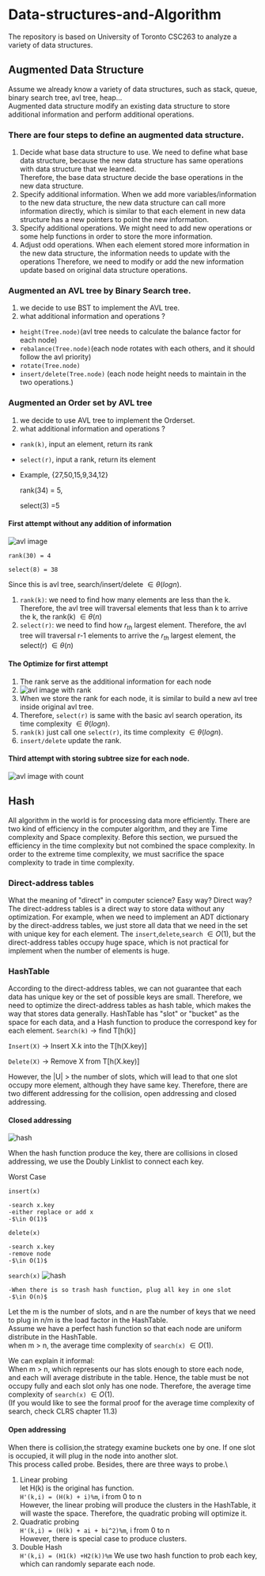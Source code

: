 # Data-structures-and-Algorithm
The repository is based on University of Toronto CSC263 to analyze a variety of data structures.
## Augmented Data Structure
Assume we already know a variety of data structures, such as stack, queue, binary search tree, avl tree, heap...\
Augmented data structure modify an existing data structure to store additional information and perform additional operations.
### There are four steps to define an augmented data structure.
1. Decide what base data structure to use.
  We need to define what base data structure, because the new data structure has same operations with data structure that we learned.\
  Therefore, the base data structure decide the base operations in the new data structure.
2. Specify additional information.
  When we add more variables/information to the new data structure, the new data structure can call more information directly, which is similar to
  that each element in new data structure has a new pointers to point the new information.
3. Specify additional operations.
  We might need to add new operations or some help functions in order to store the more information.
4. Adjust odd operations.
  When each element stored more information in the new data structure, the information needs to update with the operations
  Therefore, we need to modify or add the new information update based on original data structure operations.
### Augmented an AVL tree by Binary Search tree.
1. we decide to use BST to implement the AVL tree.
2. what additional information and operations ?
  - `height(Tree.node)`(avl tree needs to calculate the balance factor for each node)
  - `rebalance(Tree.node)`(each node rotates with each others, and it should follow the avl priority)
  - `rotate(Tree.node)`
  - `insert/delete(Tree.node)` (each node height needs to maintain in the two operations.)
### Augmented an Order set by AVL tree
1. we decide to use AVL tree to implement the Orderset.
2. what additional information and operations ?
  - `rank(k)`, input an element, return its rank
  - `select(r)`, input a rank, return its element
  - Example, {27,50,15,9,34,12} 
  
    rank(34) = 5,
  
    select(3) =5
#### First attempt without any addition of information
![avl image](/image/image1.png)

`rank(30) = 4`

`select(8) = 38`

Since this is avl tree, search/insert/delete $\in \theta(logn)$.
1. `rank(k)`: we need to find how many elements are less than the k.
Therefore, the avl tree will traversal elements that less than k to arrive the k, the rank(k) $\in \theta(n)$
2. `select(r)`: we need to find how $r_{th}$ largest element.
Therefore, the avl tree will traversal r-1 elements to arrive the $r_{th}$ largest element, the select(r) $\in \theta(n)$
#### The Optimize for first attempt
1. The rank serve as the additional information for each node
2. ![avl image with rank](/image/image2.png)
3. When we store the rank for each node, it is similar to build a new avl tree inside original avl tree.
4. Therefore, `select(r)` is same with the basic avl search operation, its time complexity $\in \theta(logn)$.
5. `rank(k)` just call one `select(r)`, its time complexity $\in \theta(logn)$.
6. `insert/delete` update the rank.
#### Third attempt with storing subtree size for each node.
![avl image with count](/image/image3.png)

## Hash 
All algorithm in the world is for processing data more efficiently. There are two kind of efficiency in the computer algorithm, and they are
Time complexity and Space complexity. Before this section, we pursued the efficiency in the time complexity but not combined the space complexity.
In order to the extreme time complexity, we must sacrifice the space complexity to trade in time complexity.

### Direct-address tables
What the meaning of "direct" in computer science? Easy way? Direct way?
The direct-address tables is a direct way to store data without any optimization.
For example, when we need to implement an ADT dictionary by the direct-address tables, we just store all
data that we need in the set with unique key for each element. The `insert`,`delete`,`search` $\in O(1)$, but the direct-address tables occupy huge space,
which is not practical for implement when the number of elements is huge.

### HashTable
According to the direct-address tables, we can not guarantee that each data has unique key or the set of possible keys are small.
Therefore, we need to optimize the direct-address tables as hash table, which makes the way that stores data generally.
HashTable has "slot" or "bucket" as the space for each data, and a Hash function to produce the correspond key for each element.
`Search(k)` -> find T[h(k)]

`Insert(X)` -> Insert X.k into the T[h(X.key)]

`Delete(X)` -> Remove X from T[h(X.key)]

However, the |U| > the number of slots, which will lead to that one slot occupy more element, although they have same key.
Therefore, there are two different addressing for the collision, open addressing and closed addressing.

#### Closed addressing
![hash](/image/image4.png)

When the hash function produce the key, there are collisions  in closed addressing, we use the Doubly Linklist to connect each key.

Worst Case

`insert(x)`

    -search x.key
    -either replace or add x 
    -$\in O(1)$

`delete(x)`
    
    -search x.key
    -remove node
    -$\in O(1)$

`search(x)`
![hash](/image/image5.png)

    -When there is so trash hash function, plug all key in one slot
    -$\in O(n)$

Let the m is the number of slots, and n are the number of keys that we need to plug in
n/m is the load factor in the HashTable.\
Assume we have a perfect hash function so that each node are uniform distribute in the HashTable.\
when m > n, the average time complexity of `search(x)` $\in O(1)$. 

We can explain it informal:\
When m > n, which represents our has slots enough to store each node, and each will average distribute in the table. Hence, 
the table must be not occupy fully and each slot only has one node.
Therefore, the average time complexity of `search(x)` $\in O(1)$.\
(If you would like to see the formal proof for the average time complexity of search, check CLRS chapter 11.3)
#### Open addressing
When there is collision,the strategy examine buckets one by one. If one slot is occupied, it will plug in the node into another slot.\
This process called probe. Besides, there are three ways to probe.\
1. Linear probing\
    let H(k) is the original has function.\
`H'(k,i) = (H(k) + i)%m`, i from 0 to n\
However, the linear probing will produce the clusters in the HashTable, it will waste the space.
Therefore, the quadratic probing will optimize it.
2. Quadratic probing\
   `H'(k,i) = (H(k) + ai + bi^2)%m`, i from 0 to n\
However, there is special case to produce clusters.
3. Double Hash\
   `H'(k,i) = (H1(k) +H2(k))%m`
   We use two hash function to prob each key, which can randomly separate each node.


